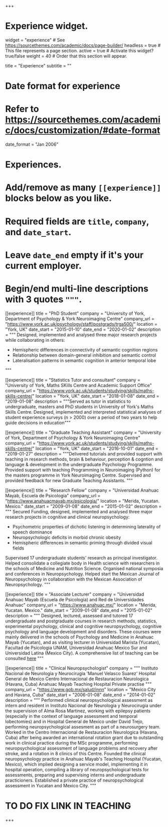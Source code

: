 +++
# Experience widget.
widget = "experience"  # See https://sourcethemes.com/academic/docs/page-builder/
headless = true  # This file represents a page section.
active = true  # Activate this widget? true/false
weight = 40  # Order that this section will appear.

title = "Experience"
subtitle = ""

# Date format for experience
#   Refer to https://sourcethemes.com/academic/docs/customization/#date-format
date_format = "Jan 2006"

# Experiences.
#   Add/remove as many `[[experience]]` blocks below as you like.
#   Required fields are `title`, `company`, and `date_start`.
#   Leave `date_end` empty if it's your current employer.
#   Begin/end multi-line descriptions with 3 quotes `"""`.
[[experience]]
  title = "PhD Student"
  company = "University of York, Department of Psychology & York Neuroimaging Centre"
  company_url = "https://www.york.ac.uk/psychology/staff/postgrads/trga500/"
  location = "York, UK"
  date_start = "2015-01-10"
  date_end = "2020-01-02"
  description = """
  Designed, implemented and analysed three major research projects while collaborating in others:
  
  * Hemispheric differences in connectivity of semantic cognition regions
  * Relationship between domain-general inhibition and semantic control
  * Lateralisation patterns in semantic cognition in anterior temporal lobe

  """

[[experience]]
  title = "Statistics Tutor and consultant"
  company = "University of York, Maths SKills Centre and Academic Support Office"
  company_url = "https://www.york.ac.uk/students/studying/skills/maths-skills-centre/"
  location = "York, UK"
  date_start = "2018-01-08"
  date_end = "2019-01-08"
  description = """Served as tutor in statistics to undergraduate, masters and PhD students in University of York's Maths Skills Centre. Designed, implemented and interpreted statistical analyses of student experience surveys (n > 2000) over a period of two years to help guide decisions in education"""

[[experience]]
  title = "Graduate Teaching Assistant"
  company = "University of York, Department of Psychology & York Neuroimaging Centre"
  company_url = "https://www.york.ac.uk/students/studying/skills/maths-skills-centre/"
  location = "York, UK"
  date_start = "2016-10-01"
  date_end = "2019-01-27"
  description = """Delivered tutorials and provided support with teaching in research methods, brain & behaviour, perception & cogntion  and language & development in the undergraduate Psychology Programme. Provided support with teaching Programming in Neuroimaging (Python) for the masters programme in York Neuroimaging Centre. Supervised and provided feedback for new Graduate Teaching Assistants. """

[[experience]]
  title = "Research Fellow"
  company = "Universidad Anahuac Mayab, Escuela de Psicologia"
  company_url = "https://www.anahuacmayab.mx/psicologia/"
  location = "Merida, Yucatan. Mexico."
  date_start = "2009-01-08"
  date_end = "2015-01-02"
  description = """
  Secured Funding, designed, implemented and analysed three major research projects in cognitive and clinical neuropsychology:
  
  * Psychometric properties of dichotic listening in determining laterality of speech dominance
  * Neuropsychologic deficits in morbid chronic obesity
  * Hemispheric differences in semantic priming through divided visual fields

  Supervised 17 undergraduate students' research as principal investigator. Helped consolidate a collegiate body in Health science with researchers in the schools of Medicine and Nutrition Science. Organised national symposia and conferences in Neuropsychology. Helped start the Mexican Journal of Neuropsychology in collaboration with the Mexican Association of Neuropsychology.
  """

[[experience]]
  title = "Associate Lecturer"
  company = "Universidad Anahuac Mayab (Escuela de Psicologia) and Red de Universidades Anahuac"
  company_url = "https://www.anahuac.mx/"
  location = "Merida, Yucatan. Mexico."
  date_start = "2009-01-08"
  date_end = "2015-01-02"
  description = """
  Designed, lectured, assessed and tutored 17 undergraduate and postgraduate courses in research methods, statistics, experimental psychology, clinical and cognitive neuropsychology, cognitive psychology and language development and disorders. These courses were mainly delivered in the schools of Psychology and Medicine in Anahuac Mayab (Yucatan), and as visiting lecturer in Universidad Marista (Yucatan), Facultad de Psicologia UNAM, Universidad Anahuac Mexico Sur and Universidad Latina (Mexico City). A comprehensive list of teaching can be consulted [here](files/teaching.pdf)
  """

[[experience]]
  title = "Clinical Neuropsychologist"
  company = """
  Instituto Nacional de Neurologia y Neurocirugia 'Manuel Velasco Suarez'
  Hospital General de Mexico
  Centro Internacional de Restauracion Neurologica (Havana, Cuba)
  Anahuac Mayab Teaching Hospital
  Private practise
  """
  company_url = "https://www.gob.mx/salud/innn"
  location = "Mexico City and Havana, Cuba"
  date_start = "2006-01-08"
  date_end = "2014-01-02"
  description = """
  Performed clinical neuropsychological assessment as intern and resident in Instituto Nacional de Neurologia y Neurocirugia under the supervision of Alma Rosa Martinez, working with epilepsy patients (especially in the context of language assessment and temporal lobectomies) and in Hospital General de Mexico under David Trejo, performing neuropsychological assesment as part of a neurosurgery team.
  Worked in the Centro Internacional de Restauracion Neurologica (Havana, Cuba) after being awarded an international rotation grant due to outstanding work in clinical practice during the MSc programme, performing neuropsychological assessment of language problems and recovery after stroke, and a rotation in 8 clinics of this Centre.
  Founded the clinical neuropsychology practice in Anahuac Mayab's Teaching Hospital (Yucatan, Mexico), which implied designing a service model, implementing it in hospital operation, compiling a library of neuropsychological tests for assessments, preparing and supervising interns and undergraduate practicioners.
  Established a private practice of neuropsychological assessment in Yucatan and Mexico City.
    """

# TO DO FIX LINK IN TEACHING
+++

